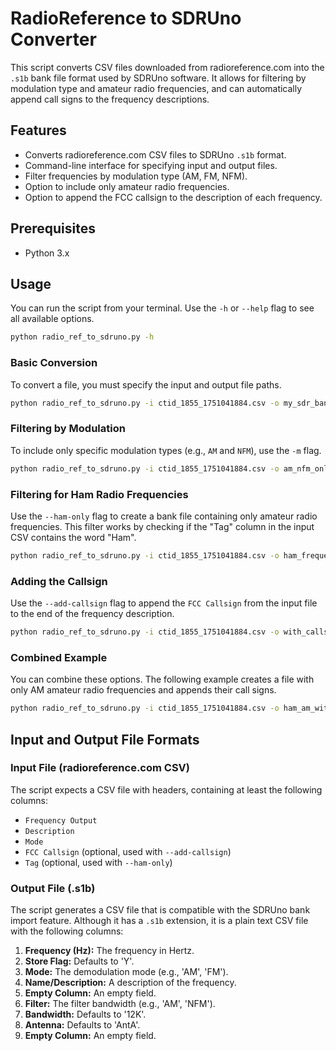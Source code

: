 # RadioReference to SDRUno Converter

This script converts CSV files downloaded from radioreference.com into the `.s1b` bank file format used by SDRUno software. It allows for filtering by modulation type and amateur radio frequencies, and can automatically append call signs to the frequency descriptions.

## Features

- Converts radioreference.com CSV files to SDRUno `.s1b` format.
- Command-line interface for specifying input and output files.
- Filter frequencies by modulation type (AM, FM, NFM).
- Option to include only amateur radio frequencies.
- Option to append the FCC callsign to the description of each frequency.

## Prerequisites

- Python 3.x

## Usage

You can run the script from your terminal. Use the `-h` or `--help` flag to see all available options.

```bash
python radio_ref_to_sdruno.py -h
```

### Basic Conversion

To convert a file, you must specify the input and output file paths.

```bash
python radio_ref_to_sdruno.py -i ctid_1855_1751041884.csv -o my_sdr_bank.s1b
```

### Filtering by Modulation

To include only specific modulation types (e.g., `AM` and `NFM`), use the `-m` flag.

```bash
python radio_ref_to_sdruno.py -i ctid_1855_1751041884.csv -o am_nfm_only.s1b -m AM NFM
```

### Filtering for Ham Radio Frequencies

Use the `--ham-only` flag to create a bank file containing only amateur radio frequencies. This filter works by checking if the "Tag" column in the input CSV contains the word "Ham".

```bash
python radio_ref_to_sdruno.py -i ctid_1855_1751041884.csv -o ham_frequencies.s1b --ham-only
```

### Adding the Callsign

Use the `--add-callsign` flag to append the `FCC Callsign` from the input file to the end of the frequency description.

```bash
python radio_ref_to_sdruno.py -i ctid_1855_1751041884.csv -o with_callsigns.s1b --add-callsign
```

### Combined Example

You can combine these options. The following example creates a file with only AM amateur radio frequencies and appends their call signs.

```bash
python radio_ref_to_sdruno.py -i ctid_1855_1751041884.csv -o ham_am_with_callsigns.s1b -m AM --ham-only --add-callsign
```

## Input and Output File Formats

### Input File (radioreference.com CSV)

The script expects a CSV file with headers, containing at least the following columns:

- `Frequency Output`
- `Description`
- `Mode`
- `FCC Callsign` (optional, used with `--add-callsign`)
- `Tag` (optional, used with `--ham-only`)

### Output File (.s1b)

The script generates a CSV file that is compatible with the SDRUno bank import feature. Although it has a `.s1b` extension, it is a plain text CSV file with the following columns:

1. **Frequency (Hz):** The frequency in Hertz.
2. **Store Flag:** Defaults to 'Y'.
3. **Mode:** The demodulation mode (e.g., 'AM', 'FM').
4. **Name/Description:** A description of the frequency.
5. **Empty Column:** An empty field.
6. **Filter:** The filter bandwidth (e.g., 'AM', 'NFM').
7. **Bandwidth:** Defaults to '12K'.
8. **Antenna:** Defaults to 'AntA'.
9. **Empty Column:** An empty field.

